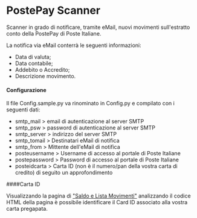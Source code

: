# PostePay Scanner

Scanner in grado di notificare, tramite eMail, nuovi movimenti sull'estratto conto della PostePay di Poste Italiane.

La notifica via eMail conterrà le seguenti informazioni:
* Data di valuta;
* Data contabile;
* Addebito o Accredito;
* Descrizione movimento.

#### Configurazione

Il file Config.sample.py va rinominato in Config.py e compilato con i seguenti dati:
* smtp_mail > email di autenticazione al server SMTP
* smtp_psw > password di autenticazione al server SMTP
* smtp_server > indirizzo del server SMTP
* smtp_tomail > Destinatari eMail di notifica
* smtp_from > Mittente dell'eMail di notifica 
* posteusername > Username di accesso al portale di Poste Italiane
* postepassword > Password di accesso al portale di Poste Italiane
* posteidcarta > Carta ID (non è il numero/pan della vostra carta di credito) di seguito un approfondimento

####Carta ID

Visualizzando la pagina di ["Saldo e Lista Movimenti"](https://postepay.poste.it/portalppay/startListaMovimentiAction.do) analizzando il codice HTML della pagina è possibile identificare il Card ID associato alla vostra carta pregapata.

